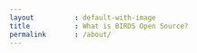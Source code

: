 ```yaml
---
layout          : default-with-image
title           : What is BIRDS Open Source?
permalink       : /about/
---
```




